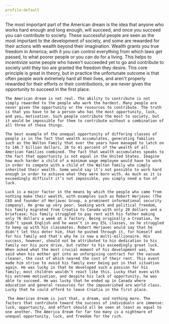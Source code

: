 ```yaml
---
profile:default
---
```

<p>
	The most important part of the American dream is the idea that anyone who works hard enough and long enough, will succeed, and once you succeed you can contribute to society. These successful people are seen as the most important to the development of society, and some are rewarded for their actions with wealth beyond their imagination. Wealth grants you true freedom in America; with it you can control everything from which laws get passed, to what poorer people or you can do for a living. This helps to incentivize some people who haven't succeeded yet to go and contribute to society until they too are granted the freedom they desire. This core principle is great in theory, but in practice the unfortunate outcome is that often people work extremely hard all their lives, and aren't properly rewarded for their efforts or their contributions, or are never given the opportunity to succeed in the first place. 

	The American dream is not real. The ability to contribute is not simply rewarded to the people who work the hardest. Many people are never given the opportunity or the resources to contribute. The truth is that you have to be a person who has the most opportunity, luck, and yes… motivation. Such people contribute the most to society, but it would be impossible for them to contribute without a combination of all three of these things.  

	The best example of the unequal opportunity of differing classes of people is in the fact that wealth accumulates, generating families such as the Walton Family that over the years have managed to latch on to 146.7 billion dollars, 28 to 41 percent of the wealth of all American families combined. The fact that wealth accumulates speaks to the fact that opportunity is not equal in the United States. Imagine how much harder a child of a minimum wage employee would have to work in order to compete with a child of the Walton family who simply inherited their wealth. Some would say it’s not possible to work hard enough in order to achieve what they were born with. As much as it is exceedingly difficult it’s not impossible, you simply need a ton of luck. 
	
	Luck is a major factor in the means by which the people who came from nothing make their wealth, with examples such as Robert Herjavec (The CEO and founder of Herjavec Group, a prominent informational security company). He grew up very poor. Seeking work and political freedom, his family migrated from Croatia to Canada with only 20 dollars and a briefcase; his family struggled to pay rent with his father making only 76 dollars a week at a factory. Being originally a Croatian, he didn’t speak English and he wasn’t in any ESL classes, so he struggled to keep up with his classmates. Robert Herjavec would say that he didn't let this deter him, that he pushed through it, for himself and for his family and that's why he is now a multi-millionaire. His success, however, should not be attributed to his dedication to his family nor his pure drive, but rather to his exceedingly great luck. When asked what the most crucial moment of his development was, he said when his mother got into an unforgiving contract for the vacuum cleaner, the cost of which neared the cost of their rent. This event made him strive to avoid his family ever being put in that situation again. He was lucky in that he developed such a passion for his family; most children wouldn’t react like this. Lucky that even with his extreme motivation, and despite his lack of opportunity, he was able to succeed. He was lucky that he ended up in Canada where education and general resources for the impoverished are world class. Lucky that he could afford to leave Croatia in the first place.

	 The American dream is just that, a dream, and nothing more. The factors that contribute toward the success of individuals are immense: luck, opportunity, and effort should all be seen at least as equal to one another. The America dream for far too many is a nightmare of unequal opportunity, luck, and freedom for the rich.

</p>
